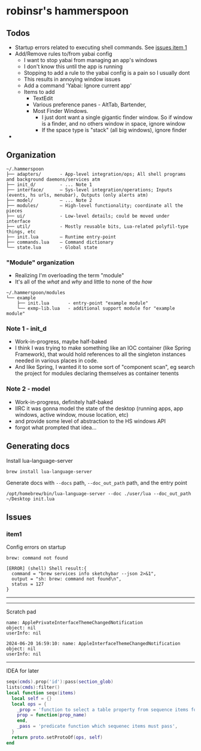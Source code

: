 robinsr's hammerspoon
=====================

## Todos

- Startup errors related to executing shell commands. See [issues item 1](#item1)
- Add/Remove rules to/from yabai config
    - I want to stop yabai from managing an app's windows
    - I don't know this until the app is running
    - Stopping to add a rule to the yabai config is a pain so I usually dont
    - This results in annoying window issues
    - Add a command 'Yabai: Ignore current app'
    - Items to add
        - TextEdit
        - Various preference panes - AltTab, Bartender,
        - Most Finder Windows.
            - I just dont want a single gigantic finder window. So if window is a finder, and no others window in space, ignore window
            - If the space type is "stack" (all big windows), ignore finder
- 



## Organization

```
~/.hammerspoon
├── adapters/       - App-level integration/ops; All shell programs and background daemons/services atm
├── init_d/         - ... Note 1
├── interface/      — Sys-level integration/operations; Inputs (events, hs urls, menubar), Outputs (only alerts atm)
├── model/          — ... Note 2
├── modules/        — High-level functionality; coordinate all the pieces
├── ui/             - Low-level details; could be moved under interface
├── util/           - Mostly reusable bits, Lua-related polyfil-type things, etc
├── init.lua        — Runtime entry-point
├── commands.lua    — Command dictionary
└── state.lua       - Global state
```

### "Module" organization

- Realizing I'm overloading the term "module"
- It's all of the *what* and *why* and little to none of the *how*


```
~/.hammerspoon/modules
└── example
    ├── init.lua       - entry-point "example module" 
    └── exmp-lib.lua   - additional support module for "example module"
```


### Note 1 - init_d

- Work-in-progress, maybe half-baked
- I think I was trying to make something like an IOC container (like Spring Framework), that would hold references to all the singleton instances needed in various places in code.
- And like Spring, I wanted it to some sort of "component scan", eg search the project for modules declaring themselves as container tenents 


### Note 2 - model

- Work-in-progress, definitely half-baked
- IIRC it was gonna model the state of the desktop (running apps, app windows, active window, mouse location, etc)
- and provide some level of abstraction to the HS windows API
- forgot what prompted that idea...


## Generating docs

Install lua-language-server 

```
brew install lua-language-server
```

Generate docs with `--docs` path, `--doc_out_path` path, and the entry point


```
/opt/homebrew/bin/lua-language-server --doc ./user/lua --doc_out_path ~/Desktop init.lua
```


## Issues

### item1

Config errors on startup


```brew: command not found```

```
[ERROR] (shell) Shell result:{
  command = "brew services info sketchybar --json 2>&1",
  output = "sh: brew: command not found\n",
  status = 127
}
```

***




***

Scratch pad 

```
name: ApplePrivateInterfaceThemeChangedNotification
object: nil
userInfo: nil

2024-06-20 16:59:10: name: AppleInterfaceThemeChangedNotification
object: nil
userInfo: nil
```

***


IDEA for later

```lua
seqx(cmds).prop('id'):pass(section_glob)
lists(cmds):filter()
local function seqx(items)
  local self = {}
  local ops = {
    _prop = 'function to select a table property from sequence items for further ops',
    prop = function(prop_name)
    end,
    _pass = 'predicate function which sequenec items must pass',
  }
  return proto.setProtoOf(ops, self)
end
```

